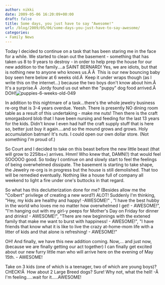 ```yaml
---
author: nikki
date: 2009-05-06 16:20:09+00:00
draft: false
title: Some days, you just have to say "Awesome!"
url: /blog/2009/05/06/some-days-you-just-have-to-say-awesome/
categories:
- Family News
---
```


Today I decided to continue on a task that has been staring me in the face for a while.  We started to clean out the basement - something that has taken us 8 to 9 years to destroy - in order to help prep the house for our new addition to the family....a SAINT BERNARD!  Yes, we are idiots, but that is nothing new to anyone who knows us.Â Â  This is our new bouncing baby boy seen here below at 6 weeks old.Â  Keep it under wraps though (as I write this on the internet...) because the two boys don't know about him.Â  It's a surprise.Â  Jordy found us out when the "puppy" dog food arrived.Â  DOH!![puppies-6-weeks-old-049](http://www.vallentyne.com/blog/wp-content/uploads/2009/05/puppies-6-weeks-old-049-300x224.jpg)


In addition to this nightmare of a task...there's the whole jewelry business re-org that is 3-4 years overdue.  Yeesh.  There is presently NO dining room table as a result of this undertaking - make me nuts!  Then there is the craft smorgasbord blob that I have been nursing and feeding for the last 13 years for the kids.  Didn't know I even had half the craft supply stuff that is here so, better just buy it again....and so the mound grows and grows.  Holy accumulation batman!  It's nuts.  I could open our own dollar store. (Not something I'm proud of.)

So Court and I decided to take on this beast before the new little beast (that will grow to 225lbs+) arrives.  Hmm!  Who knew that, DAMN(!)  that would feel SOOOOO good.  So today I continue on and slowly start to feel the feelings of being overwhelmed dissipate.  The basement is starting to take shape, the Jewelry re-org is in progress but the house is still demolished.  That too will be remedied eventually.  Nothing like a house full of company all weekend to light a fire under one's buttocks in that regard.

So what has this declutterization done for me? (Besides allow me the "Colbert" privilege of creating a new word?) ALOT!  Suddenly I'm thinking, "Hey, my kids are healthy and happy! -AWESOME!" , "I have the best hubby in the world who loves me no matter how overwhelmed I get! - AWESOME!", "I'm hanging out with my girl-y peeps for Mother's Day on Friday for dinner and drinks! - AWESOME!", "There are new beginnings with the extened family that make me want to burst with happiness! - AWESOME!",  "I have friends that know what it is like to live the crazy at-home-mom life with a litter of kids and that alone is refreshing! - AWESOME!"

OH!  And finally, we have this new addition coming.  Now,... and just now, (because we are finally getting our act together) I can finally get excited about our new furry little man who will arrive here on the evening of May 15th. - AWESOME!

Take on 3 kids (one of which is a teenager, two of which are young boys)? CHECK!Â  How about 2 Large Breed dogs? Sure!  Why not, what the hell! -Â  I'm feeling.....wait for it.....AWESOME!
